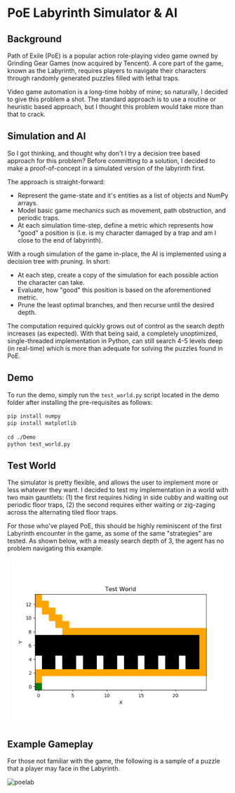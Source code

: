 # PoE Labyrinth Simulator & AI

## Background
Path of Exile (PoE) is a popular action role-playing video game owned by Grinding Gear Games
(now acquired by Tencent). 
A core part of the game, known as the Labyrinth, requires players to navigate their characters
through randomly generated puzzles filled with lethal traps.

Video game automation is a long-time hobby of mine; so naturally, I decided to give this problem
a shot. The standard approach is to use a routine or heuristic based approach, but I thought this
problem would take more than that to crack.

## Simulation and AI
So I got thinking, and thought why don't I try a decision tree based approach for this problem? Before committing
to a solution, I decided to make a proof-of-concept in a simulated version of the labyrinth
first.

The approach is straight-forward:
* Represent the game-state and it's entities as a list of objects and NumPy arrays.
* Model basic game mechanics such as movement, path obstruction, and periodic traps.
* At each simulation time-step, define a metric which represents how "good" a position is (i.e. 
is my character damaged by a trap and am I close to the end of labyrinth).

With a rough simulation of the game in-place, the AI is implemented using a decision tree with pruning.
In short:
* At each step, create a copy of the simulation for each possible action the character can take.
* Evaluate, how "good" this position is based on the aforementioned metric.
* Prune the least optimal branches, and then recurse until the desired depth.

The computation required quickly grows out of control as the search depth increases (as expected). 
With that being said, a completely unoptimized, single-threaded implementation in Python, can still search 4-5 levels
deep (in real-time) which is more than adequate for solving the puzzles found in PoE.

## Demo
To run the demo, simply run the `test_world.py` script located in the demo folder after installing the pre-requisites
as follows:
~~~~
pip install numpy
pip install matplotlib

cd ./Demo
python test_world.py
~~~~

## Test World
The simulator is pretty flexible, and allows the user to implement more or less whatever they want.
I decided to test my implementation in a world with two main gauntlets: (1) the first requires hiding in side
cubby and waiting out periodic floor traps, (2) the second requires either waiting or zig-zaging across the alternating
tiled floor traps.

For those who've played PoE, this should be highly reminiscent of the first Labyrinth encounter in the game, as 
some of the same "strategies" are tested. As shown below, with a measly search depth of 3, the agent
has no problem navigating this example.

![testworld](media/testworld.gif)

## Example Gameplay
For those not familiar with the game, the following is a sample of a puzzle that a player may face in the Labyrinth.

![poelab](media/poelab.gif)




